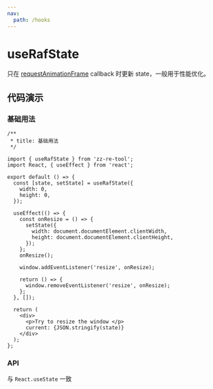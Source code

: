 ```yaml
---
nav:
  path: /hooks
---
```


# useRafState

只在 [requestAnimationFrame](https://developer.mozilla.org/en-US/docs/Web/API/window/requestAnimationFrame) callback 时更新 state，一般用于性能优化。

## 代码演示

### 基础用法

```tsx
/**
 * title: 基础用法
 */

import { useRafState } from 'zz-re-tool';
import React, { useEffect } from 'react';

export default () => {
  const [state, setState] = useRafState({
    width: 0,
    height: 0,
  });

  useEffect(() => {
    const onResize = () => {
      setState({
        width: document.documentElement.clientWidth,
        height: document.documentElement.clientHeight,
      });
    };
    onResize();

    window.addEventListener('resize', onResize);

    return () => {
      window.removeEventListener('resize', onResize);
    };
  }, []);

  return (
    <div>
      <p>Try to resize the window </p>
      current: {JSON.stringify(state)}
    </div>
  );
};

```

### API

与 `React.useState` 一致
